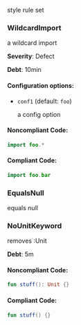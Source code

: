 style rule set

### WildcardImport

a wildcard import

**Severity**: Defect

**Debt**: 10min

#### Configuration options:

* `conf1` (default: `foo`)

   a config option

#### Noncompliant Code:

```kotlin
import foo.*
```

#### Compliant Code:

```kotlin
import foo.bar
```

### EqualsNull

equals null

### NoUnitKeyword

removes :Unit

**Debt**: 5m

#### Noncompliant Code:

```kotlin
fun stuff(): Unit {}
```

#### Compliant Code:

```kotlin
fun stuff() {}
```
